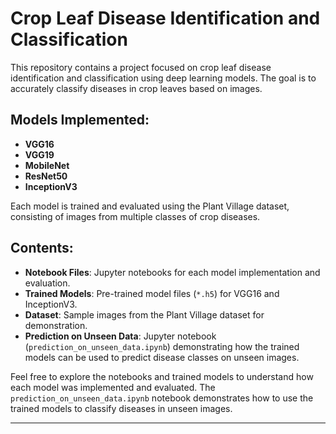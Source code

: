 # Crop Leaf Disease Identification and Classification


This repository contains a project focused on crop leaf disease identification and classification using deep learning models. The goal is to accurately classify diseases in crop leaves based on images.

## Models Implemented:
- **VGG16**
- **VGG19**
- **MobileNet**
- **ResNet50**
- **InceptionV3**

Each model is trained and evaluated using the Plant Village dataset, consisting of images from multiple classes of crop diseases.

## Contents:
- **Notebook Files**: Jupyter notebooks for each model implementation and evaluation.
- **Trained Models**: Pre-trained model files (`*.h5`) for VGG16 and InceptionV3.
- **Dataset**: Sample images from the Plant Village dataset for demonstration.
- **Prediction on Unseen Data**: Jupyter notebook (`prediction_on_unseen_data.ipynb`) demonstrating how the trained models can be used to predict disease classes on unseen images.



Feel free to explore the notebooks and trained models to understand how each model was implemented and evaluated. The `prediction_on_unseen_data.ipynb` notebook demonstrates how to use the trained models to classify diseases in unseen images.

---

